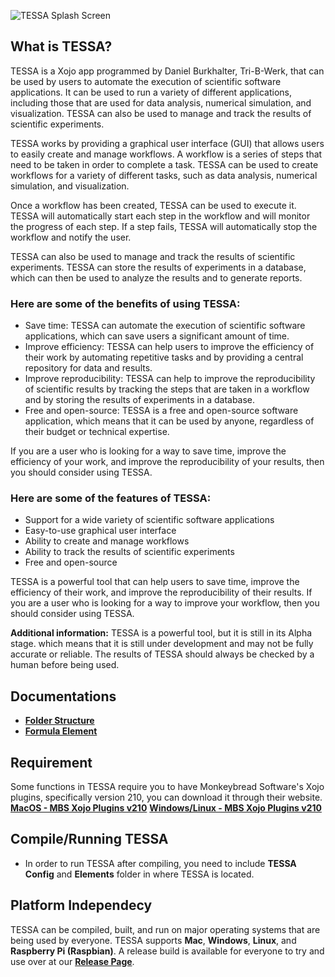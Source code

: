 ![TESSA Splash Screen](https://github.com/Erfinder-Philippines/TESSA/blob/master/Assets/splash.png)

## What is TESSA?
TESSA is a Xojo app programmed by Daniel Burkhalter, Tri-B-Werk, that can be used by users to automate the execution of scientific software applications. It can be used to run a variety of different applications, including those that are used for data analysis, numerical simulation, and visualization. TESSA can also be used to manage and track the results of scientific experiments.

TESSA works by providing a graphical user interface (GUI) that allows users to easily create and manage workflows. A workflow is a series of steps that need to be taken in order to complete a task. TESSA can be used to create workflows for a variety of different tasks, such as data analysis, numerical simulation, and visualization.

Once a workflow has been created, TESSA can be used to execute it. TESSA will automatically start each step in the workflow and will monitor the progress of each step. If a step fails, TESSA will automatically stop the workflow and notify the user.

TESSA can also be used to manage and track the results of scientific experiments. TESSA can store the results of experiments in a database, which can then be used to analyze the results and to generate reports.

### Here are some of the benefits of using TESSA:
-   Save time: TESSA can automate the execution of scientific software applications, which can save users a significant amount of time.
-   Improve efficiency: TESSA can help users to improve the efficiency of their work by automating repetitive tasks and by providing a central repository for data and results.
-   Improve reproducibility: TESSA can help to improve the reproducibility of scientific results by tracking the steps that are taken in a workflow and by storing the results of experiments in a database.
-   Free and open-source: TESSA is a free and open-source software application, which means that it can be used by anyone, regardless of their budget or technical expertise.

If you are a user who is looking for a way to save time, improve the efficiency of your work, and improve the reproducibility of your results, then you should consider using TESSA.

### Here are some of the features of TESSA:

-   Support for a wide variety of scientific software applications
-   Easy-to-use graphical user interface
-   Ability to create and manage workflows
-   Ability to track the results of scientific experiments
-   Free and open-source

TESSA is a powerful tool that can help users to save time, improve the efficiency of their work, and improve the reproducibility of their results. If you are a user who is looking for a way to improve your workflow, then you should consider using TESSA.

**Additional information:** TESSA is a powerful tool, but it is still in its Alpha stage. which means that it is still under development and may not be fully accurate or reliable. The results of TESSA should always be checked by a human before being used. 

## Documentations
- [**Folder Structure**](https://github.com/Erfinder-Philippines/TESSA/blob/master/Doc/FolderStructure.pdf)
- [**Formula Element**](https://github.com/Erfinder-Philippines/TESSA/blob/master/Doc/FormulaElement-documentation.pdf)

## Requirement
 Some functions in TESSA require you to have Monkeybread Software's Xojo plugins, specifically version 210, you can download it through their website.
 [**MacOS - MBS Xojo Plugins v210**](https://www.monkeybreadsoftware.de/xojo/download/plugin/Archive/MBS-Xojo-Plugins21/MBS-Xojo-Plugins210.dmg)
 [**Windows/Linux - MBS Xojo Plugins v210**](https://www.monkeybreadsoftware.de/xojo/download/plugin/Archive/MBS-Xojo-Plugins21/MBS-Xojo-Plugins210.zip)

## Compile/Running TESSA
- In order to run TESSA after compiling, you need to include **TESSA Config** and **Elements** folder in where TESSA is located.

## Platform Independecy
TESSA can be compiled, built, and run on major operating systems that are being used by everyone. TESSA supports **Mac**, **Windows**, **Linux**, and **Raspberry Pi (Raspbian)**. A release build is available for everyone to try and use over at our [**Release Page**](https://github.com/Erfinder-Philippines/TESSA/releases).
